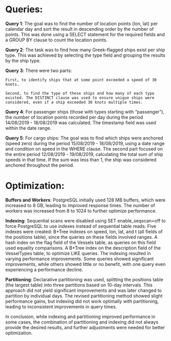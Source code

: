 # Queries:

**Query 1**: The goal was to find the number of location points (lon, lat) per calendar day and sort the result in descending order by the number of points. This was done using a SELECT statement for the required fields and a GROUP BY clause to count the location points.

**Query 2**: The task was to find how many Greek-flagged ships exist per ship type. This was achieved by selecting the type field and grouping the results by the ship type.

**Query 3**: There were two parts:

	First, to identify ships that at some point exceeded a speed of 30 knots.
 
	Second, to find the type of these ships and how many of each type existed. The DISTINCT clause was used to ensure unique ships were considered, even if a ship exceeded 30 knots multiple times.
 
**Query 4**: For passenger ships (those with types starting with “passenger”), the number of location points recorded per day during the period 14/08/2019 - 18/08/2019 was calculated. The timestamp field was used within the date range.

**Query 5**: For cargo ships:
	The goal was to find which ships were anchored (speed zero) during the period 15/08/2019 - 18/08/2019, using a date range and condition on speed in the WHERE clause.
	The second part focused on the entire period 12/08/2019 - 19/08/2019, calculating the total sum of ship speeds in that time. If the sum was less than 1, the ship was considered anchored throughout the period.

# Optimization:

**Buffers and Workers**:
	PostgreSQL initially used 128 MB buffers, which were increased to 8 GB, leading to improved response times.
	The number of workers was increased from 8 to 1024 to further optimize performance.
 
**Indexing**:
	Sequential scans were disabled using SET enable_seqscan=off to force PostgreSQL to use indexes instead of sequential table reads.
	Five indexes were created:
	B+Tree indexes on speed, lon, lat, and t (all fields of the positions table), since the queries on these fields involved ranges.
	A hash index on the flag field of the Vessels table, as queries on this field used equality comparisons.
	A B+Tree index on the description field of the VesselTypes table, to optimize LIKE queries.
The indexing resulted in varying performance improvements. Some queries showed significant improvements, while others showed little or no benefit, with one query even experiencing a performance decline.

**Partitioning**:
	Declarative partitioning was used, splitting the positions table (the largest table) into three partitions based on 10-day intervals. This approach did not yield significant improvements and was later changed to partition by individual days.
	The revised partitioning method showed slight performance gains, but indexing did not work optimally with partitioning, leading to inconsistent improvements in query times.

In conclusion, while indexing and partitioning improved performance in some cases, the combination of partitioning and indexing did not always provide the desired results, and further adjustments were needed for better optimization.

